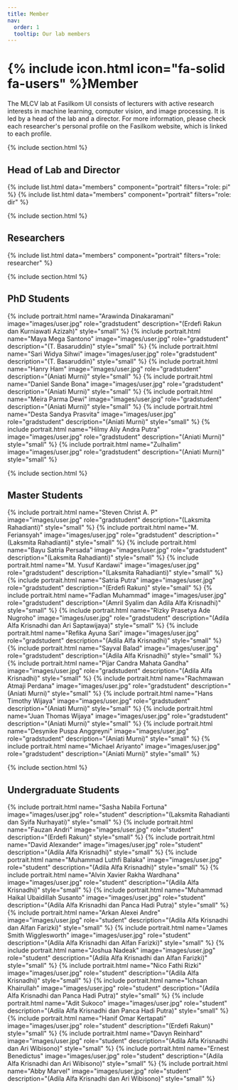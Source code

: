```yaml
---
title: Member
nav:
  order: 1
  tooltip: Our lab members
---
```


# {% include icon.html icon="fa-solid fa-users" %}Member

The MLCV lab at Fasilkom UI consists of lecturers with active research interests in machine learning, computer vision, and image processing. It is led by a head of the lab and a director. For more information, please check each researcher's personal profile on the Fasilkom website, which is linked to each profile.

{% include section.html %}
## Head of Lab and Director
{% include list.html data="members" component="portrait" filters="role: pi" %}
{% include list.html data="members" component="portrait" filters="role: dir" %}

{% include section.html %}
## Researchers
{% include list.html data="members" component="portrait" filters="role: researcher" %}

{% include section.html %}
## PhD Students
{% include portrait.html name="Arawinda Dinakaramani" image="images/user.jpg" role="gradstudent" description="(Erdefi Rakun dan Kurniawati Azizah)" style="small" %}
{% include portrait.html name="Maya Mega Santono" image="images/user.jpg" role="gradstudent" description="(T. Basaruddin)" style="small" %}
{% include portrait.html name="Sari Widya Sihwi" image="images/user.jpg" role="gradstudent" description="(T. Basaruddin)" style="small" %}
{% include portrait.html name="Hanry Ham" image="images/user.jpg" role="gradstudent" description="(Aniati Murni)" style="small" %}
{% include portrait.html name="Daniel Sande Bona" image="images/user.jpg" role="gradstudent" description="(Aniati Murni)" style="small" %}
{% include portrait.html name="Meira Parma Dewi" image="images/user.jpg" role="gradstudent" description="(Aniati Murni)" style="small" %}
{% include portrait.html name="Desta Sandya Prasvita" image="images/user.jpg" role="gradstudent" description="(Aniati Murni)" style="small" %}
{% include portrait.html name="Hilmy Aliy Andra Putra" image="images/user.jpg" role="gradstudent" description="(Aniati Murni)" style="small" %}
{% include portrait.html name="Zulhalim" image="images/user.jpg" role="gradstudent" description="(Aniati Murni)" style="small" %}

{% include section.html %}
## Master Students
{% include portrait.html name="Steven Christ A. P" image="images/user.jpg" role="gradstudent" description="(Laksmita Rahadianti)" style="small" %}
{% include portrait.html name="M. Feriansyah" image="images/user.jpg" role="gradstudent" description="(Laksmita Rahadianti)" style="small" %}
{% include portrait.html name="Bayu Satria Persada" image="images/user.jpg" role="gradstudent" description="(Laksmita Rahadianti)" style="small" %}
{% include portrait.html name="M. Yusuf Kardawi" image="images/user.jpg" role="gradstudent" description="(Laksmita Rahadianti)" style="small" %}
{% include portrait.html name="Satria Putra" image="images/user.jpg" role="gradstudent" description="(Erdefi Rakun)" style="small" %}
{% include portrait.html name="Fadlan Muhammad" image="images/user.jpg" role="gradstudent" description="(Amril Syalim dan Adila Alfa Krisnadhi)" style="small" %}
{% include portrait.html name="Rizky Prasetya Ade Nugroho" image="images/user.jpg" role="gradstudent" description="(Adila Alfa Krisnadhi dan Ari Saptawijaya)" style="small" %}
{% include portrait.html name="Refika Ayuna Sari" image="images/user.jpg" role="gradstudent" description="(Adila Alfa Krisnadhi)" style="small" %}
{% include portrait.html name="Sayval Balad" image="images/user.jpg" role="gradstudent" description="(Adila Alfa Krisnadhi)" style="small" %}
{% include portrait.html name="Pijar Candra Mahata Gandha" image="images/user.jpg" role="gradstudent" description="(Adila Alfa Krisnadhi)" style="small" %}
{% include portrait.html name="Rachmawan Atmaji Perdana" image="images/user.jpg" role="gradstudent" description="(Aniati Murni)" style="small" %}
{% include portrait.html name="Hans Timothy Wijaya" image="images/user.jpg" role="gradstudent" description="(Aniati Murni)" style="small" %}
{% include portrait.html name="Juan Thomas Wijaya" image="images/user.jpg" role="gradstudent" description="(Aniati Murni)" style="small" %}
{% include portrait.html name="Desynike Puspa Anggreyni" image="images/user.jpg" role="gradstudent" description="(Aniati Murni)" style="small" %}
{% include portrait.html name="Michael Ariyanto" image="images/user.jpg" role="gradstudent" description="(Aniati Murni)" style="small" %}

{% include section.html %}
## Undergraduate Students
{% include portrait.html name="Sasha Nabila Fortuna" image="images/user.jpg" role="student" description="(Laksmita Rahadianti dan Syifa Nurhayati)" style="small" %}
{% include portrait.html name="Fauzan Andri" image="images/user.jpg" role="student" description="(Erdefi Rakun)" style="small" %}
{% include portrait.html name="David Alexander" image="images/user.jpg" role="student" description="(Adila Alfa Krisnadhi)" style="small" %}
{% include portrait.html name="Muhammad Luthfi Balaka" image="images/user.jpg" role="student" description="(Adila Alfa Krisnadhi)" style="small" %}
{% include portrait.html name="Alvin Xavier Rakha Wardhana" image="images/user.jpg" role="student" description="(Adila Alfa Krisnadhi)" style="small" %}
{% include portrait.html name="Muhammad Haikal Ubaidillah Susanto" image="images/user.jpg" role="student" description="(Adila Alfa Krisnadhi dan Panca Hadi Putra)" style="small" %}
{% include portrait.html name="Arkan Alexei Andre" image="images/user.jpg" role="student" description="(Adila Alfa Krisnadhi dan Alfan Farizki)" style="small" %}
{% include portrait.html name="James Smith Wigglesworth" image="images/user.jpg" role="student" description="(Adila Alfa Krisnadhi dan Alfan Farizki)" style="small" %}
{% include portrait.html name="Joshua Nadeak" image="images/user.jpg" role="student" description="(Adila Alfa Krisnadhi dan Alfan Farizki)" style="small" %}
{% include portrait.html name="Nico Fathi Rizki" image="images/user.jpg" role="student" description="(Adila Alfa Krisnadhi)" style="small" %}
{% include portrait.html name="Ichsan Khairullah" image="images/user.jpg" role="student" description="(Adila Alfa Krisnadhi dan Panca Hadi Putra)" style="small" %}
{% include portrait.html name="Adit Sukoco" image="images/user.jpg" role="student" description="(Adila Alfa Krisnadhi dan Panca Hadi Putra)" style="small" %}
{% include portrait.html name="Hanif Omar Kertapati" image="images/user.jpg" role="student" description="(Erdefi Rakun)" style="small" %}
{% include portrait.html name="Davyn Reinhard" image="images/user.jpg" role="student" description="(Adila Alfa Krisnadhi dan Ari Wibisono)" style="small" %}
{% include portrait.html name="Ernest Benedictus" image="images/user.jpg" role="student" description="(Adila Alfa Krisnadhi dan Ari Wibisono)" style="small" %}
{% include portrait.html name="Abby Marvel" image="images/user.jpg" role="student" description="(Adila Alfa Krisnadhi dan Ari Wibisono)" style="small" %}

